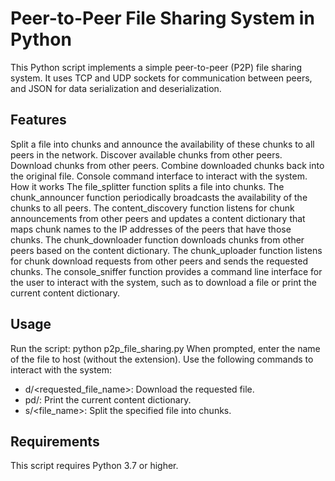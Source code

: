 # Peer-to-Peer File Sharing System in Python 
This Python script implements a simple peer-to-peer (P2P) file sharing system. It uses TCP and UDP sockets for communication between peers, and JSON for data serialization and deserialization.

## Features
Split a file into chunks and announce the availability of these chunks to all peers in the network.
Discover available chunks from other peers.
Download chunks from other peers.
Combine downloaded chunks back into the original file.
Console command interface to interact with the system.
How it works
The file_splitter function splits a file into chunks.
The chunk_announcer function periodically broadcasts the availability of the chunks to all peers.
The content_discovery function listens for chunk announcements from other peers and updates a content dictionary that maps chunk names to the IP addresses of the peers that have those chunks.
The chunk_downloader function downloads chunks from other peers based on the content dictionary.
The chunk_uploader function listens for chunk download requests from other peers and sends the requested chunks.
The console_sniffer function provides a command line interface for the user to interact with the system, such as to download a file or print the current content dictionary.
## Usage
Run the script: python p2p_file_sharing.py
When prompted, enter the name of the file to host (without the extension).
Use the following commands to interact with the system:
* d/<requested_file_name>: Download the requested file.
* pd/: Print the current content dictionary.
* s/<file_name>: Split the specified file into chunks.
## Requirements
This script requires Python 3.7 or higher.
